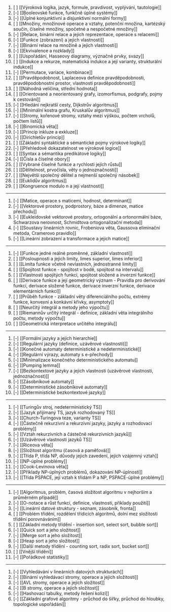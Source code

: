 1. [ ] [[Výroková logika, jazyk, formule, pravdivost, vyplývání, tautologie]]
2. [-] [[Booleovské funkce, funkčně úplné systémy]]
3. [-] [[Úplné konjunktivní a disjunktivní normální formy]]
4. [ ] [[Množiny, množinové operace a vztahy, potenční množina, kartézský součin, číselné množiny, spočetné a nespočetné množiny]]
5. [-] [[Relace, binární relace a jejich reprezentace, operace s relacemi]]
6. [-] [[Funkce (zobrazení) a jejich vlastnosti]]
7. [-] [[Binární relace na množině a jejich vlastnosti]]
8. [-] [[Ekvivalence a rozklady]]
9. [ ] [[Uspořádání, Hasseovy diagramy, význačné prvky, svazy]]
10. [ ] [[Indukce a rekurze, matematická indukce a její varianty, strukturální indukce]]
11. [-] [[Permutace, variace, kombinace]]
12. [ ] [[Pravděpodobnost, Laplaceova definice pravděpodobnosti, pravděpodobnostní prostor, vlastnosti pravděpodobnosti]]
13. [ ] [[Náhodná veličina, střední hodnota]]
14. [ ] [[Orientované a neorientovaný grafy, izomorfismus, podgrafy, pojmy k cestování]]
15. [-] [[Hledání nejkratší cesty, Dijkstrův algoritmus]]
16. [-] [[Minimální kostra grafu, Kruskalův algoritmus]]
17. [-] [[Stromy, kořenové stromy, vztahy mezi výškou, počtem vrcholů, počtem listů]]
18. [-] [[Binomická věta]]
19. [-] [[Princip inkluze a exkluze]]
20. [-] [[Dirichletův princip]]
21. [ ] [[Základní syntaktické a sémantické pojmy výrokové logiky]]
22. [-] [[Přehledově dokazatelnost ve výrokové logice]]
23. [ ] [[Syntax a sémantika predikátové logiky]]
24. [-] [[Čísla a číselné obory]]
25. [ ] [[Vybrané číselné funkce a rychlosti jejích růstu]]
26. [ ] [[Dělitelnost, prvočísla, věty o jednoznačnosti]]
27. [ ] [[Největší společný dělitel a nejmenší společný násobek]]
28. [ ] [[Euklidův algoritmus]]
29. [ ] [[Kongruence modulo n a její vlastnosti]]
---
1. [-] [[Matice, operace s maticemi, hodnost, determinant]]
2. [-] [[Vektorové prostory, podprostory, báze a dimenze, matice přechodu]]
3. [-] [[Eukleidovské vektorové prostory, ortogonální a ortonormální báze, Schwarzova nerovnost, Schmidtova ortogonalizační metoda]]
4. [-] [[Soustavy lineárních rovnic, Frobeniova věta, Gaussova eliminační metoda, Cramerovo pravidlo]]
5. [-] [[Lineární zobrazení a transformace a jejich matice]]
---
1. [-] [[Funkce jedné reálné proměnné, základní vlastnosti]]
2. [ ] [[Posloupnosti a jejich limity, limes superior, limes inferior]]
3. [ ] [[Limita funkce včetně nevlastních, jednostranné limity]]
4. [ ] [[Spojitost funkce - spojitost v bodě, spojitost na intervalu]]
5. [ ] [[Vlastnosti spojitých funkcí, spojitost složené a inverzní funkce]]
6. [ ] [[Derivace funkce a její geometrický význam - Pravidla pro derivování funkcí, derivace složené funkce, derivace inverzní funkce, derivace elementárních funkcí]]
7. [ ] [[Průběh funkce - základní věty diferenciálního počtu, extrémy funkce, konvexní a konkávní křivky, asymptoty]]
8. [ ] [[Neurčitý integrál a metody jeho výpočtu]]
9. [ ] [[Riemannův určitý integrál - definice, základní věta integrálního počtu, metody výpočtu]]
10. [ ] [[Geometrická interpretace určitého integrálu]]
---
1. [-] [[Formální jazyky a jejich hierarchie]]
2. [-] [[Regulární jazyky (definice, uzávěrové vlastnosti)]]
3. [-] [[Konečné automaty deterministické a nedeterministické]]
4. [-] [[Regulární výrazy, automaty s e-přechody]]
5. [-] [[Minimalizace konečného deterministického automatu]]
6. [-] [[Pumping lemma]]
7. [-] [[Bezkontextové jazyky a jejich vlastnosti (uzávěrové vlastnosti, jednoznačnost)]]
8. [-] [[Zásobníkové automaty]]
9. [-] [[Deterministické zásobníkové automaty]]
10. [-] [[Deterministické bezkontextové jazyky]]
---
1. [-] [[Turingův stroj, nedeterministický TS]]
2. [-] [[Jazyk přijímaný TS, jazyk rozhodovaný TS]]
3. [-] [[Church-Turingova teze, varianty TS]]
4. [-] [[Částečně rekurzivní a rekurzivní jazyky, jazyky a rozhodovací problémy]]
5. [-] [[Vztah rekurzivních a částečně rekurzivních jazyků]]
6. [-] [[Uzávěrové vlastnosti jazyků TS]]
7. [-] [[Riceova věta]]
1. [-] [[Složitost algoritmu (časová a paměťová)]]
2. [-] [[Třída P, třída NP, důvody jejich zavedení, jejich vzájemný vztah]]
3. [-] [[NP-úplné problémy]]
4. [-] [[Cook-Levinova věta]]
5. [-] [[Příklady NP-úplných problémů, dokazování NP-úplnosti]]
6. [-] [[Třída PSPACE, její vztah k třídám P a NP, PSPACE-úplné problémy]]
---
1. [-] [[Algoritmus, problém, časová složitost algoritmu v nejhorším a průměrném případě]]
2. [-] [[O-notace a růst funkcí, definice, vlastnosti, příklady použití]]
3. [-] [[Lineární datové struktury - seznam, zásobník, fronta]]
4. [ ] [[Problém třídění, rozdělení třídicích algoritmů, dolní mez složitosti třídění porovnáváním]]
5. [ ] [[Základní metody třídění - insertion sort, select sort, bubble sort]]
6. [-] [[Quick sort a jeho složitost]]
7. [-] [[Merge sort a jeho složitost]]
8. [-] [[Heap sort a jeho složitost]]
9. [-] [[Další metody třídění - counting sort, radix sort, bucket sort]]
10. [ ] [[Vnější třídění]]
11. [-] [[Pořádkové statistiky]]
---
1. [-] [[Vyhledávání v lineárních datových strukturách]]
2. [-] [[Binární vyhledávací stromy, operace a jejich složitosti]]
3. [-] [[AVL stromy, operace a jejich složitost]]
4. [-] [[B stromy, operace a jejich složitost]]
5. [-] [[Hashovací tabulky, metody řešení kolizí]]
6. [-] [[Základní grafové algoritmy - průchod do šířky, průchod do hloubky, topologické uspořádání]]
